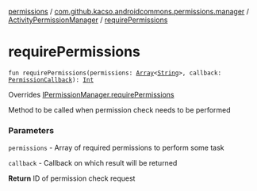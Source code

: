 [permissions](../../index.md) / [com.github.kacso.androidcommons.permissions.manager](../index.md) / [ActivityPermissionManager](index.md) / [requirePermissions](./require-permissions.md)

# requirePermissions

`fun requirePermissions(permissions: `[`Array`](https://kotlinlang.org/api/latest/jvm/stdlib/kotlin/-array/index.html)`<`[`String`](https://kotlinlang.org/api/latest/jvm/stdlib/kotlin/-string/index.html)`>, callback: `[`PermissionCallback`](../../com.github.kacso.androidcommons.permissions.callbacks/-permission-callback/index.md)`): `[`Int`](https://kotlinlang.org/api/latest/jvm/stdlib/kotlin/-int/index.html)

Overrides [IPermissionManager.requirePermissions](../-i-permission-manager/require-permissions.md)

Method to be called when permission check needs to be performed

### Parameters

`permissions` - Array of required permissions to perform some task

`callback` - Callback on which result will be returned

**Return**
ID of permission check request

